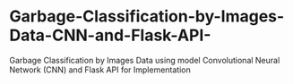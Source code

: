 # Garbage-Classification-by-Images-Data-CNN-and-Flask-API-
Garbage Classification by Images Data using model Convolutional Neural Network (CNN) and Flask API for Implementation
